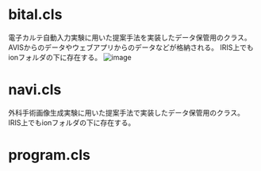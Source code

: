 # bital.cls
電子カルテ自動入力実験に用いた提案手法を実装したデータ保管用のクラス。AVISからのデータやウェブアプリからのデータなどが格納される。
IRIS上でもionフォルダの下に存在する。
![image](https://github.com/nakajimalab-bmi-tmd/ion_2023/assets/103047091/caa5921b-dd97-41a7-9eae-0a9b776e864d)


# navi.cls
外科手術画像生成実験に用いた提案手法で実装したデータ保管用のクラス。
IRIS上でもionフォルダの下に存在する。

# program.cls
